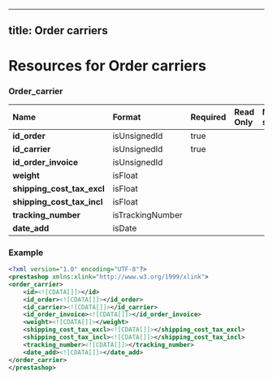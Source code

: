 
---
title: Order carriers
---

# Resources for Order carriers


### Order_carrier

|            Name            |      Format      | Required | Read Only | Max size | Not filterable | Description |
| :------------------------- | :--------------- | :------- | :-------- | :------- | :------------- | :---------- |
| **id_order**               | isUnsignedId     | true     |           |          |                |             |
| **id_carrier**             | isUnsignedId     | true     |           |          |                |             |
| **id_order_invoice**       | isUnsignedId     |          |           |          |                |             |
| **weight**                 | isFloat          |          |           |          |                |             |
| **shipping_cost_tax_excl** | isFloat          |          |           |          |                |             |
| **shipping_cost_tax_incl** | isFloat          |          |           |          |                |             |
| **tracking_number**        | isTrackingNumber |          |           |          |                |             |
| **date_add**               | isDate           |          |           |          |                |             |


### Example

```xml
<?xml version="1.0" encoding="UTF-8"?>
<prestashop xmlns:xlink="http://www.w3.org/1999/xlink">
<order_carrier>
	<id><![CDATA[]]></id>
	<id_order><![CDATA[]]></id_order>
	<id_carrier><![CDATA[]]></id_carrier>
	<id_order_invoice><![CDATA[]]></id_order_invoice>
	<weight><![CDATA[]]></weight>
	<shipping_cost_tax_excl><![CDATA[]]></shipping_cost_tax_excl>
	<shipping_cost_tax_incl><![CDATA[]]></shipping_cost_tax_incl>
	<tracking_number><![CDATA[]]></tracking_number>
	<date_add><![CDATA[]]></date_add>
</order_carrier>
</prestashop>

```

